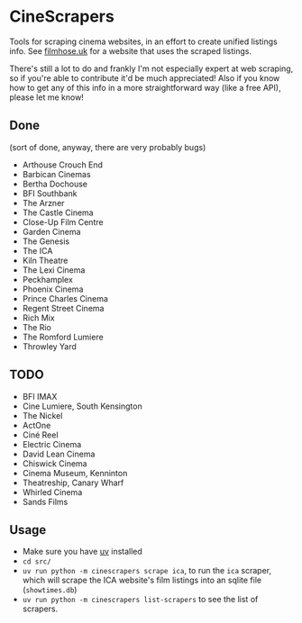 # CineScrapers

Tools for scraping cinema websites, in an effort to create unified listings
info. See [filmhose.uk](https://filmhose.uk) for a website that uses the
scraped listings.

There's still a lot to do and frankly I'm not especially expert at web
scraping, so if you're able to contribute it'd be much appreciated! Also if you
know how to get any of this info in a more straightforward way (like a free
API), please let me know!

## Done

(sort of done, anyway, there are very probably bugs)

* Arthouse Crouch End
* Barbican Cinemas
* Bertha Dochouse
* BFI Southbank
* The Arzner
* The Castle Cinema
* Close-Up Film Centre
* Garden Cinema
* The Genesis
* The ICA
* Kiln Theatre
* The Lexi Cinema
* Peckhamplex
* Phoenix Cinema
* Prince Charles Cinema
* Regent Street Cinema
* Rich Mix
* The Rio
* The Romford Lumiere
* Throwley Yard

## TODO

* BFI IMAX
* Cine Lumiere, South Kensington
* The Nickel
* ActOne
* Ciné Reel
* Electric Cinema
* David Lean Cinema
* Chiswick Cinema
* Cinema Museum, Kenninton
* Theatreship, Canary Wharf
* Whirled Cinema
* Sands Films

## Usage

* Make sure you have [uv](https://docs.astral.sh/uv/getting-started/installation/) installed
* `cd src/`
* `uv run python -m cinescrapers scrape ica`, to run the `ica` scraper, which will
  scrape the ICA website's film listings into an sqlite file (`showtimes.db`)
* `uv run python -m cinescrapers list-scrapers` to see the list of scrapers.

